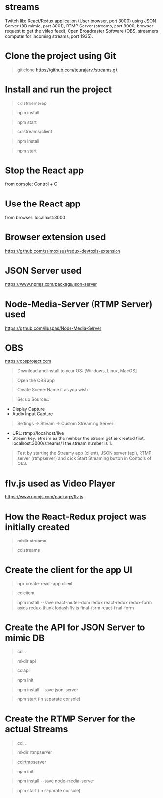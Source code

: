 # streams

Twitch like React/Redux application (User browser, port 3000) using JSON Server (DB mimic, port 3001), RTMP Server (streams, port 8000, browser request to get the video feed), Open Broadcaster Software (OBS, streamers computer for incoming streams, port 1935).

# Clone the project using Git

> git clone https://github.com/teurajarvi/streams.git

# Install and run the project

> cd streams/api

> npm install

> npm start

> cd streams/client

> npm install

> npm start

# Stop the React app

from console:
Control + C

# Use the React app

from browser: localhost:3000

# Browser extension used

https://github.com/zalmoxisus/redux-devtools-extension

# JSON Server used

https://www.npmjs.com/package/json-server

# Node-Media-Server (RTMP Server) used

https://github.com/illuspas/Node-Media-Server

# OBS

https://obsproject.com

> Download and install to your OS: [Windows, Linux, MacOS]

> Open the OBS app

> Create Scene: Name it as you wish

> Set up Sources:

- Display Capture
- Audio Input Capture

> Settings -> Stream -> Custom Streaming Server:

- URL: rtmp://localhost/live
- Stream key: stream as the number the stream get as created first. localhost:3000/streams/1 the stream number is 1.

> Test by starting the Streamy app (client), JSON server (api), RTMP server (rtmpserver) and click Start Streaming button in Controls of OBS.

# flv.js used as Video Player

https://www.npmjs.com/package/flv.js

# How the React-Redux project was initially created

> mkdir streams

> cd streams

# Create the client for the app UI

> npx create-react-app client

> cd client

> npm install --save react-router-dom redux react-redux redux-form axios redux-thunk lodash flv.js final-form react-final-form

# Create the API for JSON Server to mimic DB

> cd ..

> mkdir api

> cd api

> npm init

> npm install --save json-server

> npm start (in separate console)

# Create the RTMP Server for the actual Streams

> cd ..

> mkdir rtmpserver

> cd rtmpserver

> npm init

> npm install --save node-media-server

> npm start (in separate console)
